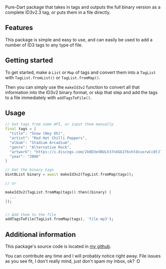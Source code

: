 Pure-Dart package that takes in tags and outputs the full binary version as a
complete ID3v2.3 tag, or puts them in a file directly.

## Features
This package is simple and easy to use, and can easily be used to add a number
of ID3 tags to any type of file.

## Getting started
To get started, make a `List` or `Map` of tags and convert them into a `TagList`
with `TagList.fromList()` or `TagList.fromMap()`.

Then you can simply use the `makeId3v2` function to convert all that information
into the ID3v2 binary format, or skip that step and add the tags to a file
immediately with `addTagsToFile()`.

## Usage

```dart
// Get tags from some API, or input them manually
final tags = {
  "title": "Snow (Hey Oh)",
  "artist": "Red Hot Chilli Peppers",
  "album": "Stadium Arcadium",
  "genre": "Alternative Rock",
  "artwork": "https://i.discogs.com/2k0D3eVBULh37nXGG1T6shlOcuxrwCc8tJ7kWpM3was/rs:fit/g:sm/q:90/h:530/w:600/czM6Ly9kaXNjb2dz/LWRhdGFiYXNlLWlt/YWdlcy9SLTUwMDU3/NzEtMTQyNDc4MzQ3/NS0yNTkyLmpwZWc.jpeg",
  "year": "2006"
}

// Get the binary tags
Uint8List binary = await makeId3v2(TagList.fromMap(tags));

// or

makeId3v2(TagList.fromMap(tags)).then((binary) {
  ...
});


// Add them to the file
addTagsToFile(TagList.fromMap(tags), 'file.mp3');
```

## Additional information

This package's source code is located in
[my github](https://github.com/jaq-the-cat/eztags).

You can contribute any time
and I will probably notice right away. File issues
as you see fit, I don't really mind, just don't spam my inbox, ok? :D